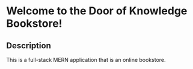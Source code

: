# Welcome to the Door of Knowledge Bookstore!

## Description
This is a full-stack MERN application that is an online bookstore.
